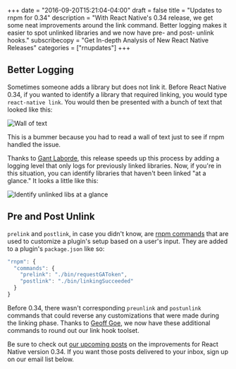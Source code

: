 +++
date = "2016-09-20T15:21:04-04:00"
draft = false
title = "Updates to rnpm for 0.34"
description = "With React Native's 0.34 release, we get some neat improvements around the link command. Better logging makes it easier to spot unlinked libraries and we now have pre- and post- unlink hooks."
subscribecopy = "Get In-depth Analysis of New React Native Releases"
categories = ["rnupdates"]
+++

## Better Logging

Sometimes someone adds a library but does not link it. Before React Native 0.34, if you wanted to identify a library that required linking, you would type `react-native link`. You would then be presented with a bunch of text that looked like this:

![Wall of text](https://cloud.githubusercontent.com/assets/997157/17838588/84223264-6796-11e6-81d2-075d30942a69.png)

This is a bummer because you had to read a wall of text just to see if rnpm handled the issue.

Thanks to [Gant Laborde](https://twitter.com/GantLaborde?ref_src=twsrc%5Egoogle%7Ctwcamp%5Eserp%7Ctwgr%5Eauthor), this release speeds up this process by adding a logging level that only logs for previously linked libraries. Now, if you're in this situation, you can identify libraries that haven't been linked "at a glance." It looks a little like this:

![Identify unlinked libs at a glance](https://cloud.githubusercontent.com/assets/997157/17838613/22568c8c-6797-11e6-8e12-c73746ec0eff.png)

## Pre and Post Unlink

`prelink` and `postlink`, in case you didn't know, are [rnpm commands](https://github.com/rnpm/rnpm#commands) that are used to customize a plugin's setup based on a user's input. They are added to a plugin's `package.json` like so:

~~~javascript
"rnpm": {
  "commands": {
    "prelink": "./bin/requestGAToken",
    "postlink": "./bin/linkingSucceeded"
  }
}
~~~

Before 0.34, there wasn't corresponding `preunlink` and `postunlink` commands that could reverse any customizations that were made during the linking phase. Thanks to [Geoff Goe](https://twitter.com/geoffreygoh90), we now have these additional commands to round out our link hook toolset.

Be sure to check out [our upcoming posts](https://codecookbook.co/categories/rnupdates/) on the improvements for React Native version 0.34. If you want those posts delivered to your inbox, sign up on our email list below.
